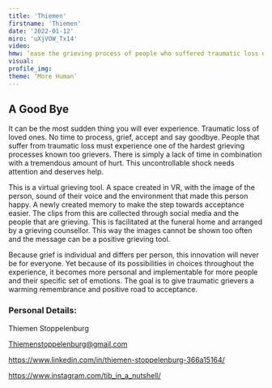 ```yaml
--- 
title: 'Thiemen'
firstname: 'Thiemen'
date: '2022-01-12'
miro: 'uXjVOW_Tx14'
video: 
hmw: ‘ease the grieving process of people who suffered traumatic loss of lost ones through virtual means? ‘
visual: 
profile_img: 
theme: ‘More Human’
--- 
```


## A Good Bye 

It can be the most sudden thing you will ever experience. Traumatic loss of loved ones. No time to process, grief, accept and say goodbye. People that suffer from traumatic loss must experience one of the hardest grieving processes known too grievers. There is simply a lack of time in combination with a tremendous amount of hurt. This uncontrollable shock needs attention and deserves help. 

This is a virtual grieving tool. A space created in VR, with the image of the person, sound of their voice and the environment that made this person happy. A newly created memory to make the step towards acceptance easier. The clips from this are collected through social media and the people that are grieving. This is facilitated at the funeral home and arranged by a grieving counsellor. This way the images cannot be shown too often and the message can be a positive grieving tool. 

Because grief is individual and differs per person, this innovation will never be for everyone. Yet because of its possibilities in choices throughout the experience, it becomes more personal and implementable for more people and their specific set of emotions. The goal is to give traumatic grievers a warming remembrance and positive road to acceptance. 

### Personal Details: 

Thiemen Stoppelenburg 

[Thiemenstoppelenburg@gmail.com ](mailto:Thiemenstoppelenburg@gmail.com)

[https://www.linkedin.com/in/thiemen-stoppelenburg-366a15164/  ](https://www.linkedin.com/in/thiemen-stoppelenburg-366a15164/)

[https://www.instagram.com/tib_in_a_nutshell/ ](https://www.instagram.com/tib_in_a_nutshell/)
